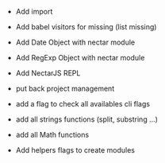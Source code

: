 * Add import

* Add babel visitors for missing (list missing)

* Add Date Object with nectar module

* Add RegExp Object with nectar module

* Add NectarJS REPL

* put back project management

* add a flag to check all availables cli flags

* add all strings functions (split, substring ...)

* add all Math functions

* Add helpers flags to create modules